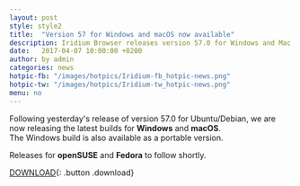 ```yaml
---
layout: post
style: style2
title:  "Version 57 for Windows and macOS now available"
description: Iridium Browser releases version 57.0 for Windows and Mac OSX
date:   2017-04-07 10:00:00 +0200
author:	by admin
categories: news
hotpic-fb: "/images/hotpics/Iridium-fb_hotpic-news.png"
hotpic-tw: "/images/hotpics/Iridium-tw_hotpic-news.png"
menu: no
---
```


Following yesterday's release of version 57.0 for Ubuntu/Debian, we are now releasing the latest builds for **Windows** and **macOS**.     
The Windows build is also available as a portable version.     
<!--break-->
Releases for **openSUSE** and **Fedora** to follow shortly.     

[DOWNLOAD](/downloads/index.html "Download Iridium Browser v57"){: .button .download}     

